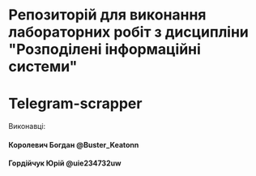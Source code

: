 # Репозиторій для виконання лабораторних робіт з дисципліни "Розподілені інформаційні системи"

# Telegram-scrapper

Виконавці:
#### Королевич Богдан @Buster_Keatonn
#### Гордійчук Юрій @uie234732uw
